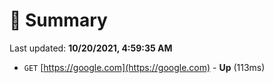 # 📖 Summary
Last updated: **10/20/2021, 4:59:35 AM**

- `GET` [https://google.com](https://google.com) - **Up** (113ms)

